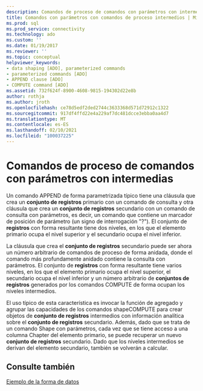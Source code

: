 ```yaml
---
description: Comandos de proceso de comandos con parámetros con intermedias
title: Comandos con parámetros con comandos de proceso intermedios | Microsoft Docs
ms.prod: sql
ms.prod_service: connectivity
ms.technology: ado
ms.custom: ''
ms.date: 01/19/2017
ms.reviewer: ''
ms.topic: conceptual
helpviewer_keywords:
- data shaping [ADO], parameterized commands
- parameterized commands [ADO]
- APPEND clause [ADO]
- COMPUTE command [ADO]
ms.assetid: 732f624f-8900-4608-9815-194302d22e8b
author: rothja
ms.author: jroth
ms.openlocfilehash: ce78d5edf2ded2744c3633368d571d72912c1322
ms.sourcegitcommit: 917df4ffd22e4a229af7dc481dcce3ebba0aa4d7
ms.translationtype: MT
ms.contentlocale: es-ES
ms.lasthandoff: 02/10/2021
ms.locfileid: "100037225"
---
```

# <a name="parameterized-commands-with-intervening-compute-commands"></a>Comandos de proceso de comandos con parámetros con intermedias
Un comando APPEND de forma parametrizada típico tiene una cláusula que crea un **conjunto de registros** primario con un comando de consulta y otra cláusula que crea un **conjunto de registros** secundario con un comando de consulta con parámetros, es decir, un comando que contiene un marcador de posición de parámetro (un signo de interrogación "?"). El conjunto de **registros** con forma resultante tiene dos niveles, en los que el elemento primario ocupa el nivel superior y el secundario ocupa el nivel inferior.  
  
 La cláusula que crea el **conjunto de registros** secundario puede ser ahora un número arbitrario de comandos de proceso de forma anidada, donde el comando más profundamente anidado contiene la consulta con parámetros. El conjunto de **registros** con forma resultante tiene varios niveles, en los que el elemento primario ocupa el nivel superior, el secundario ocupa el nivel inferior y un número arbitrario de **conjuntos de registros** generados por los comandos COMPUTE de forma ocupan los niveles intermedios.  
  
 El uso típico de esta característica es invocar la función de agregado y agrupar las capacidades de los comandos shapeCOMPUTE para crear objetos de **conjunto de registros** intermedios con información analítica sobre el **conjunto de registros** secundario. Además, dado que se trata de un comando Shape con parámetros, cada vez que se tiene acceso a una columna Chapter del elemento primario, se puede recuperar un nuevo **conjunto de registros** secundario. Dado que los niveles intermedios se derivan del elemento secundario, también se volverán a calcular.  
  
## <a name="see-also"></a>Consulte también  
 [Ejemplo de la forma de datos](../../../ado/guide/data/data-shaping-example.md)
